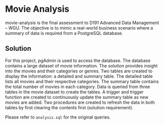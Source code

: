 # Movie Analysis
movie-analysis is the final assessment to D191 Advanced Data Management – WGU. The objective is to mimic a real-world business scenario where a summary of data is required from a PostgreSQL database.
## Solution
For this project, pgAdmin is used to access the database. The database contains a large dataset of movie information. The solution provides insight into the movies and their categories or genres. Two tables are created to display the information: a detailed and summary table. The detailed table lists all movies and their respective categories. The summary table contains the total number of movies in each category. Data is queried from three tables in the movie dataset to create the tables. A trigger and trigger function are created to continuously update the summary table as new movies are added. Two procedures are created to refresh the data in both tables by first clearing the contents first (solution requirement).

Please refer to `analysis.sql` for the original queries.
